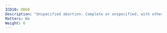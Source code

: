 ```yaml
---
ICD10: O068
Description: "Unspecified abortion: Complete or unspecified, with other and unspecified complications"
Matters: No
Weight: 0
---
```


